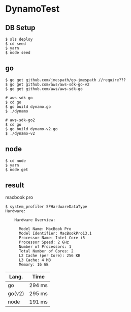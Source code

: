 # DynamoTest

## DB Setup

```
$ sls deploy
$ cd seed
$ yarn
$ node seed
```

## go

```                                   
$ go get github.com/jmespath/go-jmespath //require???   
$ go get github.com/aws/aws-sdk-go-v2                       
$ go get github.com/aws/aws-sdk-go
```

```
# aws-sdk-go
$ cd go
$ go build dynamo.go
$ ./dynamo

# aws-sdk-go2
$ cd go
$ go build dynamo-v2.go
$ ./dynamo-v2
```

## node

```
$ cd node
$ yarn
$ node get
```


## result

macbook pro
```
$ system_profiler SPHardwareDataType
Hardware:

    Hardware Overview:

      Model Name: MacBook Pro
      Model Identifier: MacBookPro13,1
      Processor Name: Intel Core i5
      Processor Speed: 2 GHz
      Number of Processors: 1
      Total Number of Cores: 2
      L2 Cache (per Core): 256 KB
      L3 Cache: 4 MB
      Memory: 16 GB
```


|  Lang. |  Time |
| ------ | ---- |
|  go    |  294 ms  |
|  go(v2)|  295 ms  |
| node   |  191 ms| 